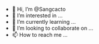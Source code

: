 - 👋 Hi, I’m @Sangcacto
- 👀 I’m interested in ...
- 🌱 I’m currently learning ...
- 💞️ I’m looking to collaborate on ...
- 📫 How to reach me ...

<!---
Sangcacto/Sangcacto is a ✨ special ✨ repository because its `README.md` (this file) appears on your GitHub profile.
You can click the Preview link to take a look at your changes.
--->
